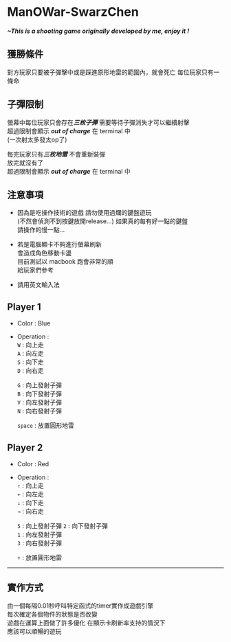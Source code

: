 # ManOWar-SwarzChen
***~This is a shooting game originally developed by me, enjoy it !***

## 獲勝條件
對方玩家只要被子彈擊中或是踩進原形地雷的範圍內，就會死亡
每位玩家只有一條命  

## 子彈限制
螢幕中每位玩家只會存在***三枚子彈*** 需要等待子彈消失才可以繼續射擊  
超過限制會顯示 ***out of charge*** 在 terminal 中  
(一次射太多發太op了)  

每完玩家只有***三枚地雷*** 不會重新裝彈  
放完就沒有了  
超過限制會顯示 ***out of charge*** 在 terminal 中  

## 注意事項
* 因為是吃操作技術的遊戲 請勿使用過爛的鍵盤遊玩  
(不然會偵測不到按鍵放開release...)
如果真的每有好一點的鍵盤  
請操作的慢一點...

* 若是電腦顯卡不夠進行螢幕刷新  
會造成角色移動卡盪  
目前測試以 macbook 跑會非常的順  
給玩家們參考  

* 請用英文輸入法

## Player 1  
* Color : Blue  
* Operation :  
  `W` : 向上走  
  `A` : 向左走  
  `S` : 向下走  
  `D` : 向右走  
    
  `G` : 向上發射子彈  
  `B` : 向下發射子彈  
  `V` : 向左發射子彈  
  `N` : 向右發射子彈  
    
  `space` : 放置圓形地雷  
  
## Player 2  
* Color : Red  
* Operation :  
  `↑` : 向上走  
  `←` : 向左走    
  `↓` : 向下走    
  `→` : 向右走  
    
  `5` : 向上發射子彈
  `2` : 向下發射子彈  
  `1` : 向左發射子彈  
  `3` : 向右發射子彈  
  
  `+` : 放置圓形地雷
---
## 實作方式
由一個每隔0.01秒呼叫特定函式的timer實作成遊戲引擎  
每次確定各個物件的狀態是否改變  
遊戲在運算上面做了許多優化 在顯示卡刷新率支持的情況下  
應該可以順暢的遊玩  
 
